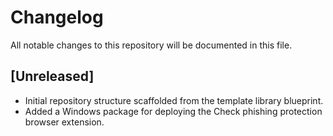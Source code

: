 # Changelog

All notable changes to this repository will be documented in this file.

## [Unreleased]
- Initial repository structure scaffolded from the template library blueprint.
- Added a Windows package for deploying the Check phishing protection browser extension.
